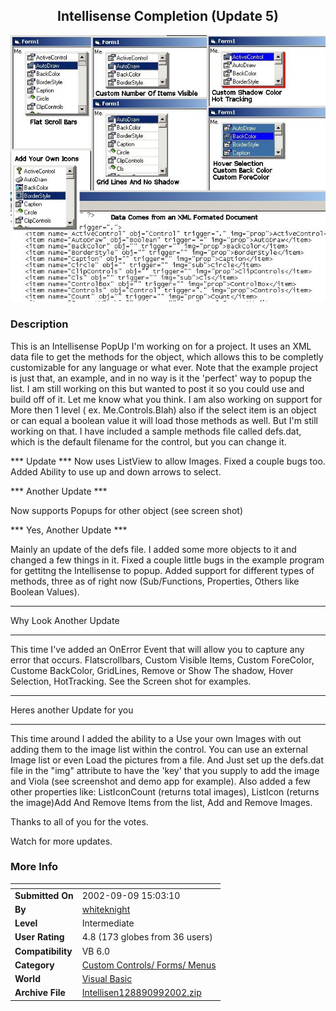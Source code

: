 ﻿<div align="center">

## Intellisense Completion \(Update 5\)

<img src="PIC2002991613176993.jpg">
</div>

### Description

This is an Intellisense PopUp I'm working on for a project. It uses an XML data file to get the methods for the object, which allows this to be completly customizable for any language or what ever. Note that the example project is just that, an example, and in no way is it the 'perfect' way to popup the list. I am still working on this but wanted to post it so you could use and build off of it. Let me know what you think. I am also working on support for More then 1 level ( ex. Me.Controls.Blah) also if the select item is an object or can equal a boolean value it will load those methods as well. But I'm still working on that. I have included a sample methods file called defs.dat, which is the default filename for the control, but you can change it.

*** Update *** Now uses ListView to allow Images. Fixed a couple bugs too. Added Ability to use up and down arrows to select.

*** Another Update ***

Now supports Popups for other object (see screen shot)

*** Yes, Another Update ***

Mainly an update of the defs file. I added some more objects to it and changed a few things in it. Fixed a couple little bugs in the example program for gettitng the Intellisense to popup. Added support for different types of methods, three as of right now (Sub/Functions, Properties, Others like Boolean Values).

----

Why Look Another Update 

----

This time I've added an OnError Event that will allow you to capture any error that occurs. Flatscrollbars, Custom Visible Items, Custom ForeColor, Custome BackColor, GridLines, Remove or Show The shadow, Hover Selection, HotTracking. See the Screen shot for examples.

----

Heres another Update for you 

----

This time around I added the ability to a Use your own Images with out adding them to the image list within the control. You can use an external Image list or even Load the pictures from a file. And Just set up the defs.dat file in the "img" attribute to have the 'key' that you supply to add the image and Viola (see screenshot and demo app for example). Also added a few other properties like: ListIconCount (returns total images), ListIcon (returns the image)Add And Remove Items from the list, Add and Remove Images.

Thanks to all of you for the votes.

Watch for more updates.
 
### More Info
 


<span>             |<span>
---                |---
**Submitted On**   |2002-09-09 15:03:10
**By**             |[whiteknight](https://github.com/Planet-Source-Code/PSCIndex/blob/master/ByAuthor/whiteknight.md)
**Level**          |Intermediate
**User Rating**    |4.8 (173 globes from 36 users)
**Compatibility**  |VB 6\.0
**Category**       |[Custom Controls/ Forms/  Menus](https://github.com/Planet-Source-Code/PSCIndex/blob/master/ByCategory/custom-controls-forms-menus__1-4.md)
**World**          |[Visual Basic](https://github.com/Planet-Source-Code/PSCIndex/blob/master/ByWorld/visual-basic.md)
**Archive File**   |[Intellisen128890992002\.zip](https://github.com/Planet-Source-Code/whiteknight-intellisense-completion-update-5__1-38767/archive/master.zip)








